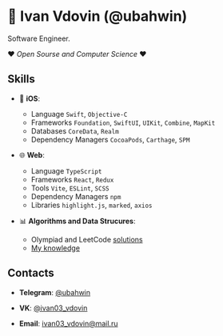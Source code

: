 # 🚀 Ivan Ⅴdovin (@ubahwin)

Software Engineer. 

❤ *Open Sourse and Computer Science* ❤

## Skills

- 📱 **iOS**:
  - Language `Swift`, `Objective-C`
  - Frameworks `Foundation`, `SwiftUI`, `UIKit`, `Combine`, `MapKit`
  - Databases `CoreData`, `Realm`
  - Dependency Managers `CocoaPods`, `Carthage`, `SPM`
  
- 🌐 **Web**:
  - Language `TypeScript`
  - Frameworks `React`, `Redux`
  - Tools `Vite`, `ESLint`, `SCSS`
  - Dependency Managers `npm`
  - Libraries `highlight.js`, `marked`, `axios`
 
- 📊 **Algorithms and Data Strucures**:
  - Olympiad and LeetCode [solutions](https://github.com/ubahwin/leetcode)
  - [My knowledge](https://github.com/ubahwin/learning-algoritms-swift)

## Contacts

- **Telegram**: [@ubahwin](https://t.me/ubahwin)

- **VK**: [@ivan03_vdovin](https://vk.com/ivan03_vdovin)

- **Email**: [ivan03_vdovin@mail.ru](mailto:ivan03_vdovin@mail.ru)
